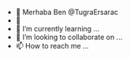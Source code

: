 - 👋 Merhaba Ben @TugraErsarac
- 👀 
- 🌱 I’m currently learning ...
- 💞️ I’m looking to collaborate on ...
- 📫 How to reach me ...

<!---
TugraErsarac/TugraErsarac is a ✨ special ✨ repository because its `README.md` (this file) appears on your GitHub profile.
You can click the Preview link to take a look at your changes.
--->
